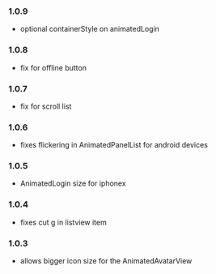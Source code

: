 ### 1.0.9

- optional containerStyle on animatedLogin

### 1.0.8

- fix for offline button

### 1.0.7

- fix for scroll list

### 1.0.6

- fixes flickering in AnimatedPanelList for android devices

### 1.0.5

- AnimatedLogin size for iphonex

### 1.0.4

- fixes cut g in listview item

### 1.0.3

- allows bigger icon size for the AnimatedAvatarView
